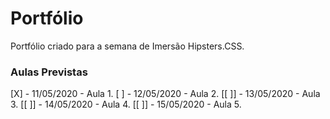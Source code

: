 # Portfólio
Portfólio criado para a semana de Imersão Hipsters.CSS.

### Aulas Previstas
[X] - 11/05/2020 - Aula 1.
[ ] - 12/05/2020 - Aula 2.
[[ ]] - 13/05/2020 - Aula 3.
[[ ]] - 14/05/2020 - Aula 4.
[[ ]] - 15/05/2020 - Aula 5.
